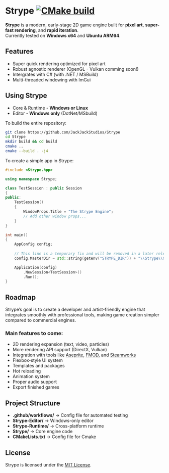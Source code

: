 # Strype [![CMake build](https://github.com/JackJackStudios/Strype/actions/workflows/cmake-multi-platform.yml/badge.svg)](https://github.com/JackJackStudios/Strype/actions/workflows/cmake-multi-platform.yml)
**Strype** is a modern, early-stage 2D game engine built for **pixel art**, **super-fast rendering**, and **rapid iteration**.  
Currently tested on **Windows x64** and **Ubuntu ARM64**.

## Features
- Super quick rendering optimized for pixel art
- Robust agnostic renderer (OpenGL - Vulkan comming soon!)
- Intergrates with C# (with .NET / MSBuild)
- Multi-threaded windowing with ImGui

## Using Strype
* Core & Runtime - **Windows or Linux**
* Editor - **Windows only** (DotNet/MSbuild)

To build the entire repository:
```bash
git clone https://github.com/JackJackStudios/Strype
cd Strype
mkdir build && cd build
cmake ..
cmake --build . -j4
```
To create a simple app in Strype:
```cpp
#include <Strype.hpp>

using namespace Strype;

class TestSession : public Session
{
public:
    TestSession()
    {
        WindowProps.Title = "The Strype Engine";
        // Add other window props...
    }
}

int main()
{
    AppConfig config;
    
    // This line is a temporary fix and will be removed in a later release.
    config.MasterDir = std::string(getenv("STRYPE_DIR")) + "\\Strype\\master";

    Application(config)
        .NewSession<TestSession>()
        .Run();
}
```

## Roadmap
Strype’s goal is to create a developer and artist-friendly engine that integrates smoothly with professional tools, making game creation simpler compared to commercial engines.

### Main features to come:
- 2D rendering expansion (text, video, particles)
- More rendering API support (DirectX, Vulkan)
- Integration with tools like [Aseprite](https://www.aseprite.org/), [FMOD](https://www.fmod.com/), and [Steamworks](https://partner.steamgames.com/)
- Flexbox-style UI system
- Templates and packages
- Hot reloading
- Animation system
- Proper audio support
- Export finished games

## Project Structure
- **.github/workflows/** → Config file for automated testing
- **Strype-Editor/** → Windows-only editor
- **Strype-Runtime/** → Cross-platform runtime
- **Strype/** → Core engine code
- **CMakeLists.txt** → Config file for Cmake

## License
Strype is licensed under the [MIT License](LICENSE).
